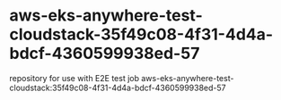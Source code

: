 # aws-eks-anywhere-test-cloudstack-35f49c08-4f31-4d4a-bdcf-4360599938ed-57
repository for use with E2E test job aws-eks-anywhere-test-cloudstack:35f49c08-4f31-4d4a-bdcf-4360599938ed-57
